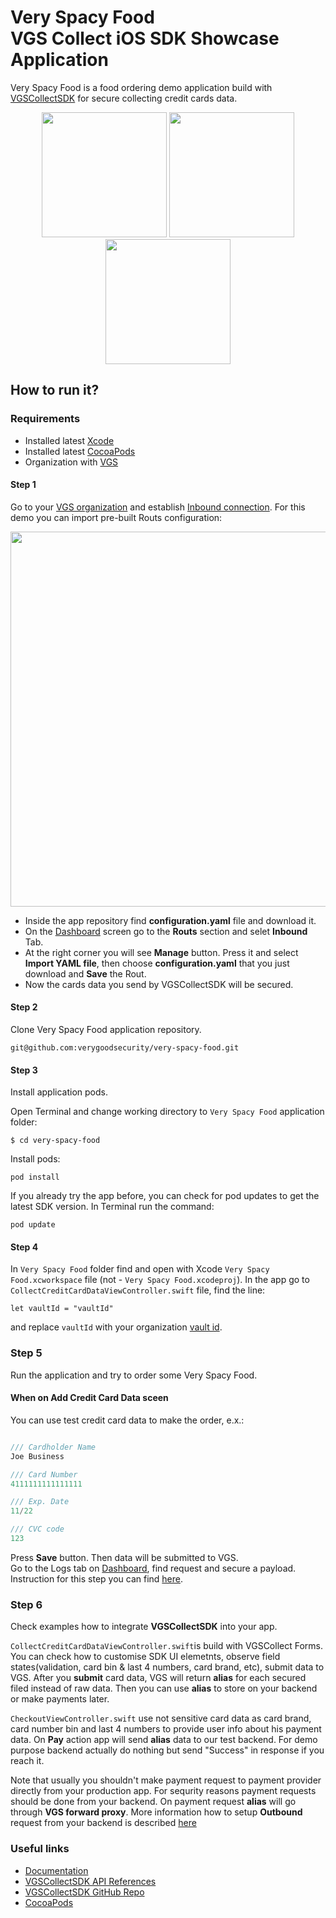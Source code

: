 

# Very Spacy Food <br/> VGS Collect iOS SDK Showcase Application 


Very Spacy Food is a food ordering demo application build with [VGSCollectSDK](https://github.com/verygoodsecurity/vgs-collect-ios) for secure collecting credit cards data.

<p align="center">
<img src="https://github.com/verygoodsecurity/very-spacy-food/blob/master/app_order_screen.png" width="200">    <img src="https://github.com/verygoodsecurity/very-spacy-food/blob/master/app_collect_card_data_screen.png" width="200">    <img src="https://github.com/verygoodsecurity/very-spacy-food/blob/master/app_confirmation_screen.png" width="200">
</p>

## How to run it?
### Requirements

- Installed latest <a href="https://apps.apple.com/us/app/xcode/id497799835?mt=12" target="_blank">Xcode</a>
- Installed latest <a href="https://guides.cocoapods.org/using/getting-started.html#installation" target="_blank">CocoaPods</a>
- Organization with <a href="https://www.verygoodsecurity.com/">VGS</a>


#### Step 1

Go to your <a href="https://dashboard.verygoodsecurity.com/" target="_blank">VGS organization</a> and establish <a href="https://www.verygoodsecurity.com/docs/getting-started/quick-integration#securing-inbound-connection" target="_blank">Inbound connection</a>. For this demo you can import pre-built Routs configuration:

<p align="center">
<img src="https://github.com/verygoodsecurity/very-spacy-food/blob/master/dashboard_routs.png" width="600">
</p>

-  Inside the app repository find **configuration.yaml** file and download it.
-  On the <a href="https://dashboard.verygoodsecurity.com/" target="_blank">Dashboard</a> screen go to the **Routs** section and selet **Inbound** Tab. 
-  At the right corner you will see **Manage** button. Press it and select **Import YAML file**, then choose **configuration.yaml** that you just download and **Save** the Rout.
-  Now the cards data you send by VGSCollectSDK will be secured.


#### Step 2

Clone Very Spacy Food application repository.

``git@github.com:verygoodsecurity/very-spacy-food.git``

#### Step 3

Install application pods.

Open Terminal and change working directory to `Very Spacy Food` application folder:

    $ cd very-spacy-food

Install pods:

    pod install

If you already try the app before, you can check for pod updates to get the latest SDK version. In Terminal run the command:

    pod update


#### Step 4

In `Very Spacy Food` folder find and open with Xcode `Very Spacy Food.xcworkspace` file (not - `Very Spacy Food.xcodeproj`).
In the app go to `CollectCreditCardDataViewController.swift` file, find the line:

    let vaultId = "vaultId"

and replace `vaultId` with your organization
 <a href="https://www.verygoodsecurity.com/docs/terminology/nomenclature#vault" target="_blank">vault id</a>. 
 
### Step 5 

Run the application and try to order some Very Spacy Food.</br>

#### When on Add Credit Card Data sceen

You can use test credit card data to make the order, e.x.:

``` swift

/// Cardholder Name 
Joe Business

/// Card Number   
4111111111111111

/// Exp. Date  
11/22

/// CVC code
123

```
Press **Save** button. Then data will be submitted to VGS.  
Go to the Logs tab on <a href="http://dashboard.verygoodsecurity.com" target="_blank">Dashboard</a>, find request and secure a payload.  
Instruction for this step you can find <a href="https://www.verygoodsecurity.com/docs/getting-started/quick-integration#securing-inbound-connection" target="_blank">here</a>.

### Step 6

Check examples how to integrate **VGSCollectSDK** into your app.

`CollectCreditCardDataViewController.swift`is build with VGSCollect Forms. You can check how to customise SDK UI elemetnts, observe field states(validation, card bin & last 4 numbers, card brand, etc), submit data to VGS. After you **submit** card data, VGS will return **alias** for each secured filed instead of raw data. Then you can use **alias** to store on your backend or make payments later.

`CheckoutViewController.swift` use not sensitive card data as card brand, card number bin and last 4 numbers to provide user info about his payment data. On **Pay** action app will send **alias** data to our test backend. For demo purpose backend actually do nothing but send "Success" in response if you reach it. 

Note that usually you shouldn't make payment request to payment provider directly from your production app. For sequrity reasons payment requests should be done from your backend. On payment request **alias** will go through **VGS forward proxy**. More information how to setup **Outbound** request from your backend is described <a href="https://www.verygoodsecurity.com/docs/guides/outbound-connection" target="_blank"> here</a> 

### Useful links

- <a href="https://www.verygoodsecurity.com/docs/vgs-collect/ios-sdk/index" target="_blank">Documentation</a> 
- <a href="https://verygoodsecurity.github.io/vgs-collect-ios/" target="_blank">VGSCollectSDK API References</a> 
- <a href="https://github.com/verygoodsecurity/vgs-collect-ios" target="_blank">VGSCollectSDK GitHub Repo</a> 
- <a href="http://cocoapods.org/pods/VGSCollectSDK" target="_blank">CocoaPods</a> 
